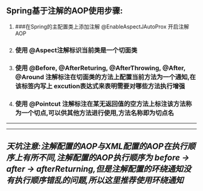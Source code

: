 ## **Spring基于注解的AOP使用步骤:**

1. ###在Spring的主配置类上添加注解 @EnableAspectJAutoProx 开启注解AOP

2. ### 使用 @Aspect注解标识当前类是一个切面类

3. ### 使用 @Before, @AfterReturing, @AfterThrowing, @After, @Around 注解标注在切面类的方法上配置当前方法为一个通知,在该标签内写上 excution表达式来表明需要对哪些方法执行增强

4. ### 使用 @Pointcut 注解标注在某无返回值的空方法上标注该方法称为一个切点,可以供其他方法进行使用,方法名称即为切点名

---

---

## ***天坑注意:注解配置的AOP与XML配置的AOP在执行顺序上有所不同,注解配置的AOP执行顺序为 before -> after -> afterReturning,但是注解配置的环绕通知没有执行顺序错乱的问题,所以这里推荐使用环绕通知***

